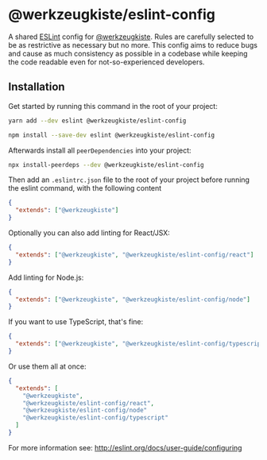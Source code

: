 # @werkzeugkiste/eslint-config

A shared [ESLint](https://eslint.org) config for [@werkzeugkiste](https://www.github.com/werkzeugkiste). Rules are carefully selected to be as restrictive as necessary but no more. This config aims to reduce bugs and cause as much consistency as possible in a codebase while keeping the code readable even for not-so-experienced developers.

## Installation

Get started by running this command in the root of your project:

```sh
yarn add --dev eslint @werkzeugkiste/eslint-config
```

```sh
npm install --save-dev eslint @werkzeugkiste/eslint-config
```

Afterwards install all `peerDependencies` into your project:

```sh
npx install-peerdeps --dev @werkzeugkiste/eslint-config
```

<!--
why is that necessary?
https://github.com/eslint/eslint/issues/2518
https://github.com/eslint/eslint/issues/3458#issuecomment-133071869
-->

Then add an `.eslintrc.json` file to the root of your project before running the eslint command, with the following content

```json
{
  "extends": ["@werkzeugkiste"]
}
```

Optionally you can also add linting for React/JSX:

```json
{
  "extends": ["@werkzeugkiste", "@werkzeugkiste/eslint-config/react"]
}
```

Add linting for Node.js:

```json
{
  "extends": ["@werkzeugkiste", "@werkzeugkiste/eslint-config/node"]
}
```

If you want to use TypeScript, that's fine:

```json
{
  "extends": ["@werkzeugkiste", "@werkzeugkiste/eslint-config/typescript"]
}
```

Or use them all at once:

```json
{
  "extends": [
    "@werkzeugkiste",
    "@werkzeugkiste/eslint-config/react",
    "@werkzeugkiste/eslint-config/node"
    "@werkzeugkiste/eslint-config/typescript"
  ]
}
```

For more information see: http://eslint.org/docs/user-guide/configuring
